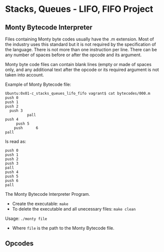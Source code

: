 # Stacks, Queues - LIFO, FIFO Project

## Monty Bytecode Interpreter

Files containing Monty byte codes usually have the .m extension. Most of the industry uses this standard but it is not required by the specification of the language. There is not more than one instruction per line. There can be any number of spaces before or after the opcode and its argument.

Monty byte code files can contain blank lines (empty or made of spaces only, and any additional text after the opcode or its required argument is not taken into account.

Example of Monty Bytecode file:

```
Ubuntu:0x01-c_stacks_queues_lifo_fifo vagrant$ cat bytecodes/000.m
push 0
push 1
push 2
  push 3
          pall
push 4
     push 5
	push      6
pall
```

Is read as:

```
push 0
push 1
push 2
push 3
pall
push 4
push 5
push 6
pall
```

The Monty Bytecode Interpreter Program.

* Create the executable: `make`
* To delete the executable and all unecessary files: `make clean`

Usage: `./monty file`

* Where `file` is the path to the Monty Bytecode file.

## Opcodes